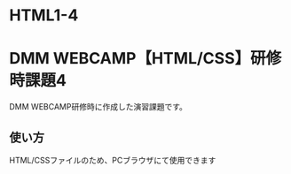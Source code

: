# HTML1-4

# DMM WEBCAMP【HTML/CSS】研修時課題4
DMM WEBCAMP研修時に作成した演習課題です。

## 使い方
HTML/CSSファイルのため、PCブラウザにて使用できます
